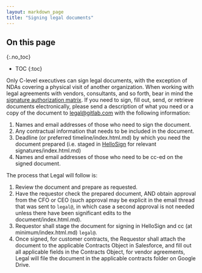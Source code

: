 ```yaml
---
layout: markdown_page
title: "Signing legal documents"
---
```


## On this page
{:.no_toc}

- TOC
{:toc}

Only C-level executives can sign legal documents, with the exception of NDAs covering a physical visit of another organization.
When working with legal agreements with vendors, consultants, and so forth, bear in mind the [signature authorization matrix](https://github.com/daijapan/test/tree/master/finance/authorization-matrix/index.html.md/index.html.md).
If you need to sign, fill out, send, or retrieve documents electronically, please send a description of what you need or a copy of the document to legal@gitlab.com with the following information:

1. Names and email addresses of those who need to sign the document.
1. Any contractual information that needs to be included in the document.
1. Deadline (or preferred timeline/index.html.md) by which you need the document prepared (i.e. staged in [HelloSign](https://www.hellosign.com/index.html.md) for relevant signatures/index.html.md)
1. Names and email addresses of those who need to be cc-ed on the signed document.

The process that Legal will follow is:

1. Review the document and prepare as requested.
1. Have the requestor check the prepared document, AND obtain approval from the CFO or CEO (such approval may be explicit in the email thread that was sent to `legal@`, in which case a second approval is not needed unless there have been significant edits to the document/index.html.md).
1. Requestor shall stage the document for signing in HelloSign and cc (at minimum/index.html.md) `legal@`.
1. Once signed, for customer contracts, the Requestor shall attach the document to the applicable Contracts Object in Salesforce, and fill out all applicable fields in the Contracts Object, for vendor agreements, Legal will file the document in the applicable contracts folder on Google Drive.
